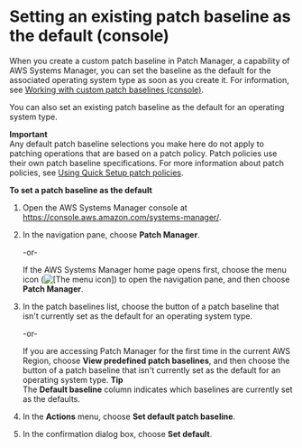# Setting an existing patch baseline as the default \(console\)<a name="patch-manager-default-patch-baseline"></a>

When you create a custom patch baseline in Patch Manager, a capability of AWS Systems Manager, you can set the baseline as the default for the associated operating system type as soon as you create it\. For information, see [Working with custom patch baselines \(console\)](patch-manager-manage-patch-baselines.md)\.

You can also set an existing patch baseline as the default for an operating system type\.

**Important**  
Any default patch baseline selections you make here do not apply to patching operations that are based on a patch policy\. Patch policies use their own patch baseline specifications\. For more information about patch policies, see [Using Quick Setup patch policies](patch-manager-policies.md)\.

**To set a patch baseline as the default**

1. Open the AWS Systems Manager console at [https://console\.aws\.amazon\.com/systems\-manager/](https://console.aws.amazon.com/systems-manager/)\.

1. In the navigation pane, choose **Patch Manager**\.

   \-or\-

   If the AWS Systems Manager home page opens first, choose the menu icon \(![\[The menu icon\]](http://docs.aws.amazon.com/systems-manager/latest/userguide/images/menu-icon-small.png)\) to open the navigation pane, and then choose **Patch Manager**\.

1. In the patch baselines list, choose the button of a patch baseline that isn't currently set as the default for an operating system type\.

   \-or\-

   If you are accessing Patch Manager for the first time in the current AWS Region, choose **View predefined patch baselines**, and then choose the button of a patch baseline that isn't currently set as the default for an operating system type\.
**Tip**  
The **Default baseline** column indicates which baselines are currently set as the defaults\.

1. In the **Actions** menu, choose **Set default patch baseline**\.

1. In the confirmation dialog box, choose **Set default**\.